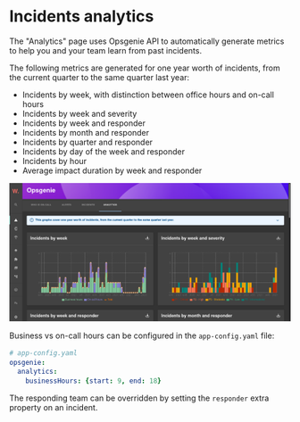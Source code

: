 # Incidents analytics

The "Analytics" page uses Opsgenie API to automatically generate metrics to help you and your team learn from past incidents.

The following metrics are generated for one year worth of incidents, from the current quarter to the same quarter last year:

* Incidents by week, with distinction between office hours and on-call hours
* Incidents by week and severity
* Incidents by week and responder
* Incidents by month and responder
* Incidents by quarter and responder
* Incidents by day of the week and responder
* Incidents by hour
* Average impact duration by week and responder

![](opsgenie-analytics-page.png)

Business vs on-call hours can be configured in the `app-config.yaml` file:

```yaml
# app-config.yaml
opsgenie:
  analytics:
    businessHours: {start: 9, end: 18}
```

The responding team can be overridden by setting the `responder` extra property on an incident.